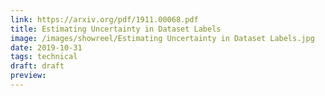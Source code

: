 ```yaml
---
link: https://arxiv.org/pdf/1911.00068.pdf
title: Estimating Uncertainty in Dataset Labels
image: /images/showreel/Estimating Uncertainty in Dataset Labels.jpg
date: 2019-10-31
tags: technical
draft: draft
preview:
---
```



